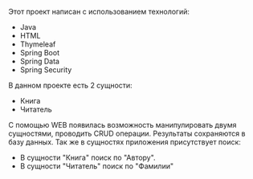 Этот проект написан с использованием технологий:
- Java
- HTML
- Thymeleaf
- Spring Boot
- Spring Data
- Spring Security

 В данном проекте есть 2 сущности:
- Книга
- Читатель

С помощью WEB появилась возможность манипулировать двумя сущностями, проводить CRUD операции. Результаты сохраняются в базу данных.
Так же в сущностях приложения присутствует поиск:

- В сущности "Книга" поиск по "Автору".
- В сущности "Читатель" поиск по "Фамилии"
